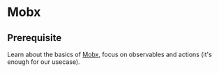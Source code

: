 # Mobx

## Prerequisite

Learn about the basics of [Mobx](https://mobx.js.org/refguide/api.html), focus on observables and actions (it's enough for our usecase).
